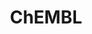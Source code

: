 ---
layout: default
bigquery: https://console.cloud.google.com/bigquery?p=patents-public-data&d=ebi_chembl&page=dataset
citation: '"The ChEMBL database in 2017." Anna Gaulton, Anne Hersey, Michał Nowotka,
  A Patrícia Bento, Jon Chambers, David Mendez, Prudence Mutowo, Francis Atkinson,
  Louisa J Bellis, Elena Cibrián-Uhalte, Mark Davies, Nathan Dedman, Anneli Karlsson,
  María Paula Magariños, John P Overington, George Papadatos, Ines Smit, Andrew R
  Leach Nucleic acids Research (2017) 45 (Database Issue), D945-D954'
contributors: European Bioinformatics Institute
cost: None
description: ChEMBL Data is a manually curated database of small molecules used in
  drug discovery, including information about existing patented drugs.
documentation: 'schema: https://www.ebi.ac.uk/chembl/db_schema


  '
last_edit: Mon, 04 Apr 2022 19:07:30 GMT
location: https://console.cloud.google.com/marketplace/product/google_patents_public_datasets/chembl
maintained_by: EMBL-EBI, an outstation of European Molecular Biology Laboratory
related_publications: '

  ChEMBL: towards direct deposition of bioassay data.


  Mendez D, Gaulton A, Bento AP, Chambers J, De Veij M, Félix E, Magariños MP, Mosquera
  JF, Mutowo P, Nowotka M, Gordillo-Marañón M, Hunter F, Junco L, Mugumbate G, Rodriguez-Lopez
  M, Atkinson F, Bosc N, Radoux CJ, Segura-Cabrera A, Hersey A, Leach AR.


  — Nucleic Acids Res. 2019; 47(D1):D930-D940. doi: 10.1093/nar/gky1075

  '
schema_fields: '[''cell_description'', ''standard_value'', ''alert_id'', ''cx_logp'',
  ''action_type'', ''enzyme_name'', ''molecule_type'', ''ass_cls_map_id'', ''normal_range_min'',
  ''trade_name'', ''units'', ''drug_record_id'', ''domain_description'', ''set_name'',
  ''path'', ''patent_id'', ''pubmed_id'', ''doi'', ''molecular_mechanism'', ''product_id'',
  ''mol_atc_id'', ''metabolite_record_id'', ''l1'', ''type'', ''normal_range_max'',
  ''usan_year'', ''standard_flag'', ''issue'', ''who_extra'', ''natural_product'',
  ''cx_most_apka'', ''site_name'', ''ddd_comment'', ''first_in_class'', ''standard_inchi'',
  ''potential_duplicate'', ''substrate_record_id'', ''volume'', ''text_value'', ''tissue_id'',
  ''src_description'', ''acd_logd'', ''db_version'', ''indication_class'', ''psa'',
  ''ro3_pass'', ''drugind_id'', ''irac_class_id'', ''related_tid'', ''end_position'',
  ''dosage_form'', ''submission_date'', ''first_approval'', ''patent_expire_date'',
  ''source'', ''usan_stem_definition'', ''mc_target_type'', ''level1_description'',
  ''aspect'', ''num_lipinski_ro5_violations'', ''data_validity_comment'', ''usan_stem_id'',
  ''domain_name'', ''alert_name'', ''idx'', ''mesh_id'', ''stem'', ''orig_description'',
  ''standard_inchi_key'', ''parent_go_id'', ''ridx'', ''src_short_name'', ''ddd_admr'',
  ''ddd_id'', ''assay_test_type'', ''strength'', ''level3'', ''component_type'', ''chembl_id'',
  ''cellosaurus_id'', ''withdrawn_year'', ''site_id'', ''metref_id'', ''cell_source_tissue'',
  ''parent_type'', ''molfile'', ''hrac_code'', ''targcomp_id'', ''ingredient'', ''src_assay_id'',
  ''doc_type'', ''entity_type'', ''drug_product_flag'', ''bei'', ''curation_comment'',
  ''sequence_md5sum'', ''l4'', ''formulation_id'', ''activity_comment'', ''mc_target_name'',
  ''assay_class_id'', ''title'', ''start_position'', ''abstract'', ''target_desc'',
  ''component_synonym'', ''pchembl_value'', ''warning_type'', ''doc_id'', ''authors'',
  ''research_stem'', ''l3'', ''subgroup'', ''domain_type'', ''max_phase_for_ind'',
  ''class_type'', ''full_mwt'', ''frac_code'', ''patent_no'', ''species_group_flag'',
  ''parenteral'', ''relationship_type'', ''job_id'', ''last_active'', ''activity_count'',
  ''parent_molregno'', ''assay_source'', ''stem_class'', ''l2'', ''confidence_score'',
  ''standard_text_value'', ''mc_target_accession'', ''short_name'', ''hba'', ''approval_date'',
  ''component_id'', ''warning_description'', ''go_id'', ''warning_class'', ''std_act_id'',
  ''frac_class_id'', ''prodrug'', ''isoform'', ''met_conversion'', ''met_id'', ''pref_name'',
  ''molsyn_id'', ''binding_site_comment'', ''patent_use_code'', ''nda_type'', ''polymer_flag'',
  ''db_source'', ''mc_organism'', ''sequence'', ''cell_name'', ''uo_units'', ''year'',
  ''syn_type'', ''source_domain_id'', ''direct_interaction'', ''bto_id'', ''met_comment'',
  ''comp_class_id'', ''efo_term'', ''toid'', ''withdrawn_reason'', ''biocomp_id'',
  ''l8'', ''journal'', ''selectivity_comment'', ''usan_stem'', ''warnref_id'', ''published_relation'',
  ''assay_param_id'', ''l6'', ''chirality'', ''compound_name'', ''innovator_company'',
  ''atc_code'', ''warning_id'', ''acd_most_bpka'', ''standard_upper_value'', ''acd_most_apka'',
  ''description'', ''assay_tax_id'', ''site_residues'', ''updated_on'', ''version'',
  ''oral'', ''target_mapping'', ''parameter_type'', ''hbd'', ''l5'', ''assay_desc'',
  ''assay_category'', ''qed_weighted'', ''co_stem_id'', ''tid_fixed'', ''le'', ''oc_id'',
  ''sitecomp_id'', ''first_page'', ''standard_relation'', ''caloha_id'', ''upper_value'',
  ''ref_type'', ''curated_by'', ''rgid'', ''level1'', ''warning_country'', ''smarts'',
  ''compsyn_id'', ''hba_lipinski'', ''tbl'', ''assay_tissue'', ''smid'', ''parameter_value'',
  ''chebi_par_id'', ''cell_id'', ''topical'', ''definition'', ''withdrawn_class'',
  ''comments'', ''withdrawn_flag'', ''route'', ''value'', ''mw_freebase'', ''published_value'',
  ''domain_id'', ''mw_monoisotopic'', ''lle'', ''mesh_heading'', ''aidx'', ''prediction_method'',
  ''bao_id'', ''mol_hrac_id'', ''status'', ''annotation'', ''assay_id'', ''irac_code'',
  ''cell_source_organism'', ''ref_url'', ''level5'', ''previous_company'', ''record_id'',
  ''level3_description'', ''prod_pat_id'', ''compd_id'', ''ad_type'', ''tax_id'',
  ''compound_key'', ''target_type'', ''qudt_units'', ''mecref_id'', ''acd_logp'',
  ''ddd_value'', ''uberon_id'', ''usan_substem'', ''mechanism_comment'', ''molregno'',
  ''organism'', ''tid'', ''level4_description'', ''stat'', ''hrac_class_id'', ''mol_frac_id'',
  ''protein_class_id'', ''rtb'', ''num_ro5_violations'', ''last_page'', ''alogp'',
  ''pathway_key'', ''relationship_desc'', ''mechanism_of_action'', ''protein_class_desc'',
  ''active_molregno'', ''num_alerts'', ''publication_number'', ''updated_by'', ''cell_ontology_id'',
  ''who_name'', ''sei'', ''class_level'', ''creation_date'', ''enzyme_tid'', ''ref_id'',
  ''level2_description'', ''parent_id'', ''mc_tax_id'', ''standard_type'', ''helm_notation'',
  ''heavy_atoms'', ''actsm_id'', ''as_id'', ''published_units'', ''dosed_ingredient'',
  ''molecular_species'', ''structure_type'', ''withdrawn_country'', ''cell_source_tax_id'',
  ''cl_lincs_id'', ''protclasssyn_id'', ''mol_irac_id'', ''major_class'', ''max_phase'',
  ''log_id'', ''availability_type'', ''confidence'', ''name'', ''delist_flag'', ''pathway_id'',
  ''result_flag'', ''assay_type'', ''downgraded'', ''homologue'', ''drug_substance_flag'',
  ''hbd_lipinski'', ''indref_id'', ''synonyms'', ''relation'', ''assay_organism'',
  ''assay_cell_type'', ''standard_units'', ''bao_endpoint'', ''company'', ''label'',
  ''assay_subcellular_fraction'', ''clo_id'', ''protein_class_synonym'', ''level4'',
  ''aromatic_rings'', ''ddd_units'', ''predbind_id'', ''variant_id'', ''src_id'',
  ''level2'', ''ap_id'', ''black_box_warning'', ''comp_go_id'', ''activity_id'', ''accession'',
  ''country'', ''cidx'', ''src_compound_id'', ''therapeutic_flag'', ''l7'', ''disease_efficacy'',
  ''cpd_str_alert_id'', ''inorganic_flag'', ''bao_format'', ''relationship'', ''entity_id'',
  ''res_stem_id'', ''published_type'', ''warning_year'', ''priority'', ''full_molformula'',
  ''active_ingredient'', ''alert_set_id'', ''applicant_full_name'', ''targrel_id'',
  ''mec_id'', ''assay_strain'', ''canonical_smiles'', ''mutation'', ''cx_logd'', ''efo_id'',
  ''cx_most_bpka'']'
shortname: chembl
tags:
- biotechnology
- health
- chemical
- bioinformatics
- medical
terms_of_use: CC BY-SA 3.0
title: ChEMBL
uuid: e232a192-965c-4ec9-904c-155b6dfe56c5
---